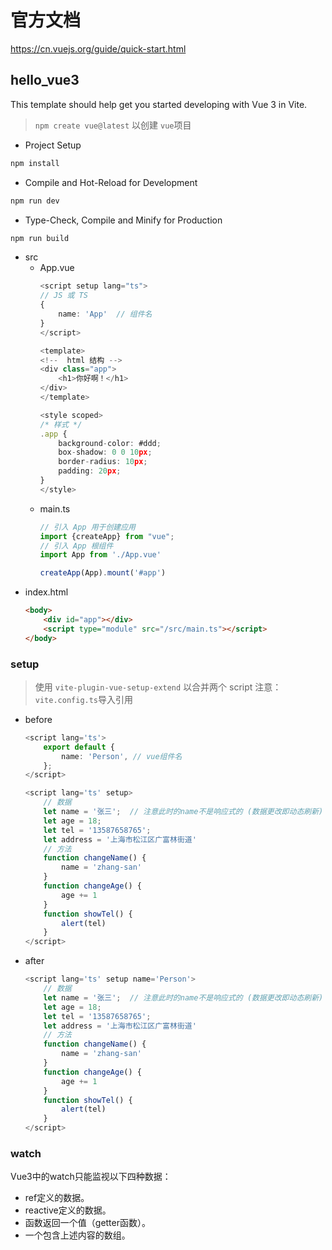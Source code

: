 # 官方文档
https://cn.vuejs.org/guide/quick-start.html
## hello_vue3
This template should help get you started developing with Vue 3 in Vite.
> `npm create vue@latest` 以创建 `vue`项目
- Project Setup
```sh
npm install
```
- Compile and Hot-Reload for Development
```sh
npm run dev
```
- Type-Check, Compile and Minify for Production
```sh
npm run build
```
- src
  - App.vue
    ```Typescript
    <script setup lang="ts">
    // JS 或 TS
    {
        name: 'App'  // 组件名
    }
    </script>

    <template>
    <!--  html 结构 -->
    <div class="app">
        <h1>你好啊！</h1>
    </div>
    </template>

    <style scoped>
    /* 样式 */
    .app {
        background-color: #ddd;
        box-shadow: 0 0 10px;
        border-radius: 10px;
        padding: 20px;
    }
    </style>
    ```
  - main.ts
    ```Typescript
    // 引入 App 用于创建应用
    import {createApp} from "vue";
    // 引入 App 根组件
    import App from './App.vue'

    createApp(App).mount('#app')
    ```
- index.html
    ```HTML
    <body>
        <div id="app"></div>
        <script type="module" src="/src/main.ts"></script>
    </body>
    ```
### setup
> 使用 `vite-plugin-vue-setup-extend` 以合并两个 script
> 注意：`vite.config.ts`导入引用
- before
    ``` Typescript
    <script lang='ts'>
        export default {
            name: 'Person', // vue组件名
        };
    </script>

    <script lang='ts' setup>
        // 数据
        let name = '张三';  // 注意此时的name不是响应式的 (数据更改即动态刷新)
        let age = 18;
        let tel = '13587658765';
        let address = '上海市松江区广富林街道'
        // 方法
        function changeName() {
            name = 'zhang-san'
        }
        function changeAge() {
            age += 1
        }
        function showTel() {
            alert(tel)
        }
    </script>
    ```
- after
    ```Typescript
    <script lang='ts' setup name='Person'>
        // 数据
        let name = '张三';  // 注意此时的name不是响应式的 (数据更改即动态刷新)
        let age = 18;
        let tel = '13587658765';
        let address = '上海市松江区广富林街道'
        // 方法
        function changeName() {
            name = 'zhang-san'
        }
        function changeAge() {
            age += 1
        }
        function showTel() {
            alert(tel)
        }
    </script>
    ```
### watch
Vue3中的watch只能监视以下四种数据：
- ref定义的数据。
- reactive定义的数据。
- 函数返回一个值（getter函数）。
- 一个包含上述内容的数组。